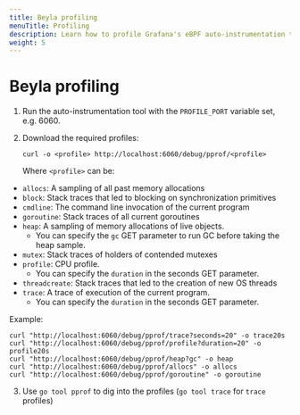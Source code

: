 ```yaml
---
title: Beyla profiling
menuTitle: Profiling
description: Learn how to profile Grafana's eBPF auto-instrumentation tool for performance analysis.
weight: 5
---
```


# Beyla profiling

1. Run the auto-instrumentation tool with the `PROFILE_PORT` variable set, e.g. 6060.

2. Download the required profiles:

   ```
   curl -o <profile> http://localhost:6060/debug/pprof/<profile>
   ```

   Where `<profile>` can be:

* `allocs`: A sampling of all past memory allocations
* `block`: Stack traces that led to blocking on synchronization primitives
* `cmdline`: The command line invocation of the current program
* `goroutine`: Stack traces of all current goroutines
* `heap`: A sampling of memory allocations of live objects.
    * You can specify the `gc` GET parameter to run GC before taking the heap sample.
* `mutex`: Stack traces of holders of contended mutexes
* `profile`: CPU profile.
    * You can specify the `duration` in the seconds GET parameter.
* `threadcreate`: Stack traces that led to the creation of new OS threads
* `trace`: A trace of execution of the current program.
    * You can specify the `duration` in the seconds GET parameter.

Example:

```
curl "http://localhost:6060/debug/pprof/trace?seconds=20" -o trace20s
curl "http://localhost:6060/debug/pprof/profile?duration=20" -o profile20s
curl "http://localhost:6060/debug/pprof/heap?gc" -o heap
curl "http://localhost:6060/debug/pprof/allocs" -o allocs
curl "http://localhost:6060/debug/pprof/goroutine" -o goroutine
```

3. Use `go tool pprof` to dig into the profiles (`go tool trace` for `trace` profiles)
